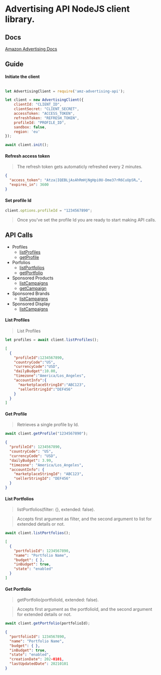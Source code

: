 # Advertising API NodeJS client library.

## Docs

[Amazon Advertising Docs](https://advertising.amazon.com/API/docs)

## Guide

#### Initiate the client

```Javascript

let AdvertisingClient = require('amz-advertising-api');

let client = new AdvertisingClient({
    clientId: "CLIENT_ID",
    clientSecret: "CLIENT_SECRET",
    accessToken: "ACCESS_TOKEN",
    refreshToken: "REFRESH_TOKEN",
    profileId: "PROFILE_ID",
    sandbox: false,
    region: 'eu'
});

await client.init();
```

#### Refresh access token

> The refresh token gets automaticly refreshed every 2 minutes.

>

```JSON
{
  "access_token": "Atza|IQEBLjAsAhRmHjNgHpi0U-Dme37rR6CuUpSR…",
  "expires_in": 3600
}
```

#### Set profile Id

```Javascript
client.options.profileId = "1234567890";
```

> Once you've set the profile Id you are ready to start making API calls.

## API Calls

- Profiles
  - [listProfiles](#list-profiles)
  - [getProfile](#get-profile)
- Porfolios
  - [listPortfolios](#list-Portfolios)
  - [getPortfolio](#get-Portfolio)
- Sponsored Products
  - [listCampaigns](docs/sponsoredProducts/campaigns.md#list-campaigns)
  - [getCampaign](docs/sponsoredProducts/campaigns.md#get-campaign)
- Sponsored Brands
  - [listCampaigns](docs/sponsoredBrands/campaigns.md#list-campaigns)
- Sponsored Display
  - [listCampaigns](docs/sponsoredDisplay/campaigns.md#list-campaigns)

#### List Profiles

> List Profiles

```Javascript
let profiles = await client.listProfiles();
```

>

```JSON
[
  {
    "profileId":1234567890,
    "countryCode":"US",
    "currencyCode":"USD",
    "dailyBudget":10.00,
    "timezone":"America/Los_Angeles",
    "accountInfo":{
      "marketplaceStringId":"ABC123",
      "sellerStringId":"DEF456"
    }
  }
]
```

#### Get Profile

> Retrieves a single profile by Id.

```Javascript
await client.getProfile("1234567890");
```

>

```JSON
{
  "profileId": 1234567890,
  "countryCode": "US",
  "currencyCode": "USD",
  "dailyBudget": 3.99,
  "timezone": "America/Los_Angeles",
  "accountInfo": {
    "marketplaceStringId": "ABC123",
    "sellerStringId": "DEF456"
  }
}
```

#### List Portfolios

> listPortfolios(filter: {}, extended: false).

> Accepts first argument as filter, and the second argument to list for extended details or not.

```Javascript
await client.listPortfolios();
```

>

```JSON
[
  {
    "portfolioId": 1234567890,
    "name": "Portfolio Name",
    "budget": { },
    "inBudget": true,
    "state": "enabled"
  }
]
```

#### Get Portfolio

> getPortfolio(portfolioId, extended: false).

> Accepts first argument as the portfolioId, and the second argument for extended details or not.

```Javascript
await client.getPortfolio(portfolioId);
```

>

```JSON
{
  "portfolioId": 1234567890,
  "name": "Portfolio Name",
  "budget": { },
  "inBudget": true,
  "state": "enabled",
  "creationDate": 202-0101,
  "lastUpdatedDate": 20210101
}
```
